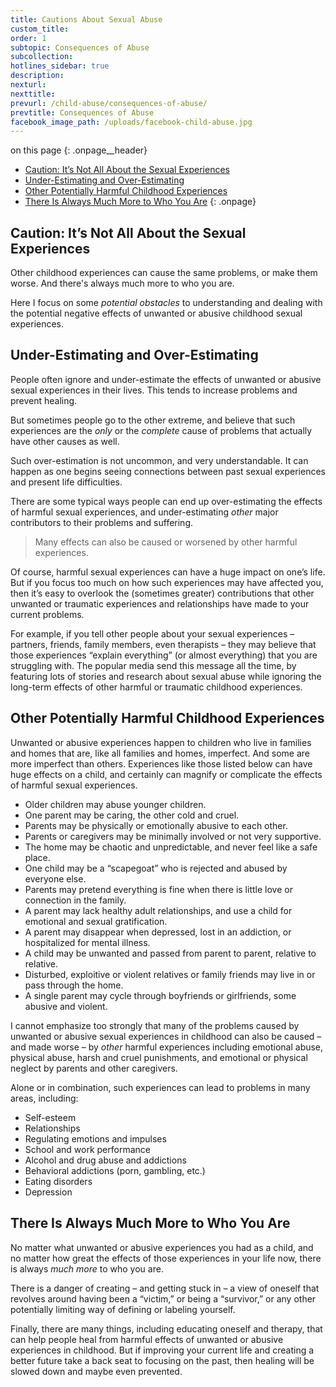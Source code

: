 ```yaml
---
title: Cautions About Sexual Abuse
custom_title:
order: 1
subtopic: Consequences of Abuse
subcollection:
hotlines_sidebar: true
description:
nexturl:
nexttitle:
prevurl: /child-abuse/consequences-of-abuse/
prevtitle: Consequences of Abuse
facebook_image_path: /uploads/facebook-child-abuse.jpg
---
```



on this page
{: .onpage__header}

* [Caution: It’s Not All About the Sexual Experiences](#caution-its-not-all-about-the-sexual-experiences)
* [Under-Estimating and Over-Estimating](#under-estimating-and-over-estimating)
* [Other Potentially Harmful Childhood Experiences](#other-potentially-harmful-childhood-experiences)
* [There Is Always Much More to Who You Are](#there-is-always-much-more-to-who-you-are)
{: .onpage}

## Caution: It’s Not All About the Sexual Experiences

Other childhood experiences can cause the same problems, or make them worse. And there's always much more to who you are.

Here I focus on some *potential obstacles* to understanding and dealing with the potential negative effects of unwanted or abusive childhood sexual experiences.

## Under-Estimating and Over-Estimating

People often ignore and under-estimate the effects of unwanted or abusive sexual experiences in their lives. This tends to increase problems and prevent healing.

But sometimes people go to the other extreme, and believe that such experiences are the *only* or the *complete* cause of problems that actually have other causes as well.

Such over-estimation is not uncommon, and very understandable. It can happen as one begins seeing connections between past sexual experiences and present life difficulties.

There are some typical ways people can end up over-estimating the effects of harmful sexual experiences, and under-estimating *other* major contributors to their problems and suffering.

> Many effects can also be caused or worsened by other harmful experiences.

Of course, harmful sexual experiences can have a huge impact on one’s life. But if you focus too much on how such experiences may have affected you, then it’s easy to overlook the (sometimes greater) contributions that other unwanted or traumatic experiences and relationships have made to your current problems.

For example, if you tell other people about your sexual experiences – partners, friends, family members, even therapists – they may believe that those experiences “explain everything” (or almost everything) that you are struggling with. The popular media send this message all the time, by featuring lots of stories and research about sexual abuse while ignoring the long-term effects of other harmful or traumatic childhood experiences.

## Other Potentially Harmful Childhood Experiences

Unwanted or abusive experiences happen to children who live in families and homes that are, like all families and homes, imperfect. And some are more imperfect than others. Experiences like those listed below can have huge effects on a child, and certainly can magnify or complicate the effects of harmful sexual experiences.

* Older children may abuse younger children.
* One parent may be caring, the other cold and cruel.
* Parents may be physically or emotionally abusive to each other.
* Parents or caregivers may be minimally involved or not very supportive.
* The home may be chaotic and unpredictable, and never feel like a safe place.
* One child may be a “scapegoat” who is rejected and abused by everyone else.
* Parents may pretend everything is fine when there is little love or connection in the family.
* A parent may lack healthy adult relationships, and use a child for emotional and sexual gratification.
* A parent may disappear when depressed, lost in an addiction, or hospitalized for mental illness.
* A child may be unwanted and passed from parent to parent, relative to relative.
* Disturbed, exploitive or violent relatives or family friends may live in or pass through the home.
* A single parent may cycle through boyfriends or girlfriends, some abusive and violent.


I cannot emphasize too strongly that many of the problems caused by unwanted or abusive sexual experiences in childhood can also be caused – and made worse – by *other* harmful experiences including emotional abuse, physical abuse, harsh and cruel punishments, and emotional or physical neglect by parents and other caregivers.

Alone or in combination, such experiences can lead to problems in many areas, including:

* Self-esteem
* Relationships
* Regulating emotions and impulses
* School and work performance
* Alcohol and drug abuse and addictions
* Behavioral addictions (porn, gambling, etc.)
* Eating disorders
* Depression


## There Is Always Much More to Who You Are

No matter what unwanted or abusive experiences you had as a child, and no matter how great the effects of those experiences in your life now, there is always *much more* to who you are.

There is a danger of creating – and getting stuck in – a view of oneself that revolves around having been a “victim,” or being a “survivor,” or any other potentially limiting way of defining or labeling yourself.

Finally, there are many things, including educating oneself and therapy, that can help people heal from harmful effects of unwanted or abusive experiences in childhood. But if improving your current life and creating a better future take a back seat to focusing on the past, then healing will be slowed down and maybe even prevented.